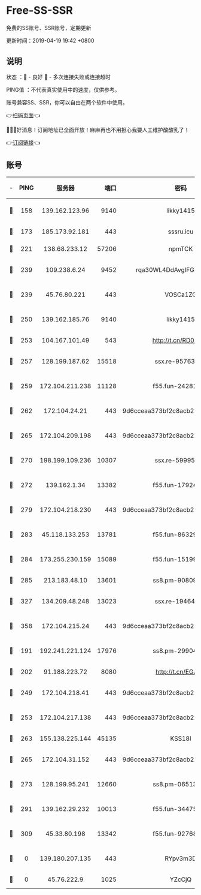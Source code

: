 # Free-SS-SSR

免费的SS账号、SSR账号，定期更新

更新时间：2019-04-19 19:42 +0800

## 说明

状态     ：🙂 - 良好 🙁 - 多次连接失败或连接超时

PING值   ：不代表真实使用中的速度，仅供参考。

账号兼容SS、SSR，你可以自由在两个软件中使用。

👉[扫码页面](https://liesauer.github.io/Free-SS-SSR/)👈

🎉🎉🎉好消息！订阅地址已全面开放！麻麻再也不用担心我要人工维护酸酸乳了！

👉[订阅链接](https://www.liesauer.net/yogurt/subscribe?ACCESS_TOKEN=DAYxR3mMaZAsaqUb)👈

## 账号

|-|PING|服务器|端口|密码|加密方式|区域|
|:----:|:----:|:-----:|-----:|:----:|:----:|:----:|
|🙂|158|139.162.123.96|9140|likky1415|aes-256-cfb|JP|
|🙂|173|185.173.92.181|443|sssru.icu|rc4-md5|RU|
|🙂|221|138.68.233.12|57206|npmTCK|rc4-md5|US|
|🙂|239|109.238.6.24|9452|rqa30WL4DdAvgIFG6Fs3znzTa|aes-256-cfb|FR|
|🙂|239|45.76.80.221|443|VOSCa1ZG|aes-256-cfb|DE|
|🙂|250|139.162.185.76|9140|likky1415|aes-256-cfb|DE|
|🙂|253|104.167.101.49|543|http://t.cn/RD0D7sx|rc4-md5|CA|
|🙂|257|128.199.187.62|15518|ssx.re-95763300|aes-256-cfb|SG|
|🙂|259|172.104.211.238|11128|f55.fun-24281915|aes-256-cfb|US|
|🙂|262|172.104.24.21|443|9d6cceaa373bf2c8acb22e60b6a58be6|aes-256-cfb|US|
|🙂|265|172.104.209.198|443|9d6cceaa373bf2c8acb22e60b6a58be6|aes-256-cfb|US|
|🙂|270|198.199.109.236|10307|ssx.re-59995602|aes-256-cfb|US|
|🙂|272|139.162.1.34|13382|f55.fun-17924853|aes-256-cfb|SG|
|🙂|279|172.104.218.230|443|9d6cceaa373bf2c8acb22e60b6a58be6|aes-256-cfb|US|
|🙂|283|45.118.133.253|13781|f55.fun-86329122|aes-256-cfb|SG|
|🙂|284|173.255.230.159|15089|f55.fun-15199879|aes-256-cfb|US|
|🙂|285|213.183.48.10|13601|ss8.pm-90809119|rc4-md5|RU|
|🙂|327|134.209.48.248|13023|ssx.re-19464728|aes-256-cfb|US|
|🙂|358|172.104.215.24|443|9d6cceaa373bf2c8acb22e60b6a58be6|aes-256-cfb|US|
|🙂|191|192.241.221.124|17976|ss8.pm-29904463|aes-256-cfb|US|
|🙂|202|91.188.223.72|8080|http://t.cn/EGJIyrl|rc4-md5|RU|
|🙂|249|172.104.218.41|443|9d6cceaa373bf2c8acb22e60b6a58be6|aes-256-cfb|US|
|🙂|253|172.104.217.138|443|9d6cceaa373bf2c8acb22e60b6a58be6|aes-256-cfb|US|
|🙂|263|155.138.225.144|45135|KSS18l|rc4-md5|US|
|🙂|265|172.104.31.152|443|9d6cceaa373bf2c8acb22e60b6a58be6|aes-256-cfb|US|
|🙂|273|128.199.95.241|12660|ss8.pm-06513340|aes-256-cfb|SG|
|🙂|291|139.162.29.232|10013|f55.fun-34475192|aes-256-cfb|SG|
|🙂|309|45.33.80.198|13342|f55.fun-92768260|aes-256-cfb|US|
|🙁|0|139.180.207.135|443|RYpv3m3D|aes-256-cfb|JP|
|🙁|0|45.76.222.9|1025|YZcCjQ|rc4-md5|JP|
